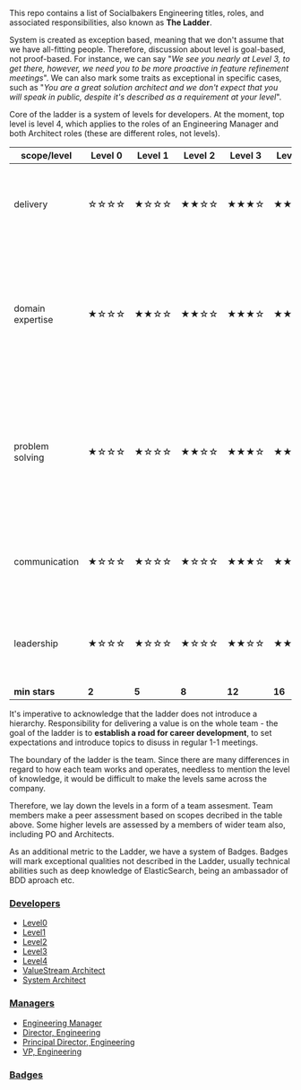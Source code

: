 This repo contains a list of Socialbakers Engineering titles, roles, and associated responsibilities, also known as **The Ladder**.

  System is created as exception based, meaning that we don't assume that we have all-fitting people. Therefore, discussion about level is goal-based, not proof-based. For instance, we can say "*We see you nearly at Level 3, to get there, however, we need you to be more proactive in feature refinement meetings*". We can also mark some traits as exceptional in specific cases, such as "*You are a great solution architect and we don't expect that you will speak in public, despite it's described as a requirement at your level*".

  Core of the ladder is a system of levels for developers. At the moment, top level is level 4, which applies to the roles of an Engineering Manager and both Architect roles (these are different roles, not levels).

| scope/level    | Level 0 | Level 1 | Level 2 | Level 3 | Level 4 | Skills |
|----------------|---------|---------|---------|---------|---------|---------|
| delivery         |   ☆☆☆☆   |    ★☆☆☆    |    ★★☆☆    |    ★★★☆    |    ★★★★    | Scoping and prioritization, Testing and monitoring, Shipping to production, Initiative |
| domain expertise   |   ★☆☆☆   |   ★★☆☆   |   ★★☆☆   |   ★★★☆   |   ★★★★   | Knowledge of your discipline Knowledge of your discipline (e.g. web development, microservices, databases), Language, Tools, Business and product sense |
| problem solving     |   ★☆☆☆   |   ★☆☆☆   |   ★★☆☆   |   ★★★☆  |   ★★★☆   | Architecture & design patterns, Breaking down large problems, Critical thinking, Analytical skills, Creativity, Decision making |
| communication  |   ★☆☆☆   |    ★☆☆☆    |  ★☆☆☆   |   ★★★☆   |  ★★★★   | Documentation, Collaboration, Relationship-building, Interviewing, Listening, Empathy |
| leadership  |   ★☆☆☆   |    ★☆☆☆    |   ★☆☆☆   |   ★★☆☆   |   ★★★★   |Accountability, Responsibility, Mentorship, Making hard decisions, Setting an example |
| **min stars**    |  **2**  |  **5**  |  **8**  |  **12** |  **16** ||

  It's imperative to acknowledge that the ladder does not introduce a hierarchy. Responsibility for delivering a value is on the whole team - the goal of the ladder is to **establish a road for career development**, to set expectations and introduce topics to disuss in regular 1-1 meetings.

 The boundary of the ladder is the team. Since there are many differences in regard to how each team works and operates, needless to mention the level of knowledge, it would be difficult to make the levels same across the company.
 
 Therefore, we lay down the levels in a form of a team assesment. Team members make a peer assessment based on scopes decribed in the table above. Some higher levels are assessed by a members of wider team also, including PO and Architects.

  As an additional metric to the Ladder, we have a system of Badges. Badges will mark exceptional qualities not described in the Ladder, usually technical abilities such as deep knowledge of ElasticSearch, being an ambassador of BDD aproach etc.



### [Developers](developers/developers_path.md)

* [Level0](developers/intern.md)
* [Level1](developers/level1.md)
* [Level2](developers/level2.md)
* [Level3](developers/level3.md)
* [Level4](developers/level4.md)
* [ValueStream Architect](developers/vsarchitect.md)
* [System Architect](developers/systemarchitect.md)

### [Managers](managers/managers_path.md)

* [Engineering Manager](managers/engineering_manager.md)
* [Director, Engineering](managers/director_engineering.md)
* [Principal Director, Engineering](managers/principal_director_engineering.md)
* [VP, Engineering](managers/vp_engineering.md)


### [Badges](badges/badges.md)



